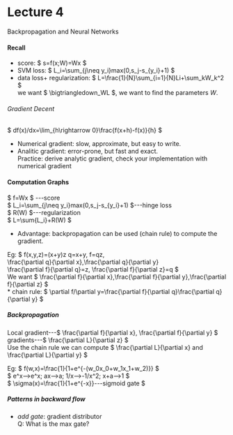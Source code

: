 # Lecture 4
Backpropagation and Neural Networks 

#### Recall
* score: $ s=f(x;W)=Wx $  
* SVM loss: $ L_i=\sum_{j\neq y_i}max(0,s_j-s_{y_i}+1) $  
* data loss+ regularization: $ L=\frac{1}{N}\sum_{i=1}{N}Li+\sum_kW_k^2 $  
we want $ \bigtriangledown_WL $, we want to find the parameters _W_.  

###### Gradient Decent
$ df(x)/dx=\lim_{h\rightarrow 0}\frac{f(x+h)-f(x)}{h} $  
* Numerical gradient: slow, approximate, but easy to write.  
* Analitic gradient: error-prone, but fast and exact.  
Practice: derive analytic gradient, check your implementation with numerical gradient  

#### Computation Graphs
$ f=Wx $ ---score  
$ L_i=\sum_{j\neq y_i}max(0,s_j-s_{y_i}+1) $---hinge loss  
$ R(W) $---regularization  
$ L=\sum{L_i}+R(W) $
* Advantage: backpropagation can be used (chain rule) to compute the gradient.

Eg: $ f(x,y,z)=(x+y)z
      q=x+y, f=qz,  
      \frac{\partial q}{\partial x},\frac{\partial q}{\partial y}   
      \frac{\partial f}{\partial q}=z, \frac{\partial f}{\partial z}=q $  
      We want $ \frac{\partial f}{\partial x},\frac{\partial f}{\partial y},\frac{\partial f}{\partial z} $  
      * chain rule: $ \partial f/\partial y=\frac{\partial f}{\partial q}\frac{\partial q}{\partial y} $  
      
##### Backpropagation 
Local gradient---$ \frac{\partial f}{\partial x}, \frac{\partial f}{\partial y} $  
gradients---$ \frac{\partial L}{\partial z} $  
Use the chain rule we can compute $ \frac{\partial L}{\partial x} and \frac{\partial L}{\partial y} $  

Eg: $ f(w,x)=\frac{1}{1+e^{-(w_0x_0+w_1x_1+w_2)}} $     
    $ e^x-->e^x; ax-->a; 1/x-->-1/x^2; x+a-->1 $    
    $ \sigma(x)=\frac{1}{1+e^{-x}}---sigmoid gate $  

##### Patterns in backward flow
* *add gate*: gradient distributor  
Q: What is the max gate?  

            
